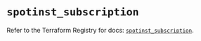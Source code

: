 # `spotinst_subscription`

Refer to the Terraform Registry for docs: [`spotinst_subscription`](https://registry.terraform.io/providers/spotinst/spotinst/1.178.0/docs/resources/subscription).
